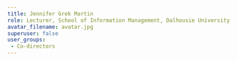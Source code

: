 ```yaml
---
title: Jennifer Grek Martin
role: Lecturer, School of Information Management, Dalhousie University
avatar_filename: avatar.jpg
superuser: false
user_groups: 
 - Co-directors
---
```

